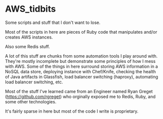 AWS_tidbits
===========

Some scripts and stuff that I don't want to lose.

Most of the scripts in here are pieces of Ruby code that manipulates and/or creates AWS instances.

Also some Redis stuff.

A lot of this stuff are chunks from some automation tools I play around with. They're mostly incomplete but demonstrate some principles of how I mess with AWS. Some of the things in here surround storing AWS information in a NoSQL data store, deploying instance with Chef/Knife, checking the health of Java artifacts in Glassfish, load balancer switching (haproxy), automating load balancer switching, etc.

Most of the stuff I've learned came from an Engineer named Ryan Greget (https://github.com/rgreget) who orginally exposed me to Redis, Ruby, and some other technologies.

It's fairly sparse in here but most of the code I write is proprietary.
